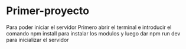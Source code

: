 # Primer-proyecto
Para poder iniciar el servidor Primero abrir el terminal e introducir el comando npm install para instalar los modulos y luego dar npm run dev para inicializar el servidor
